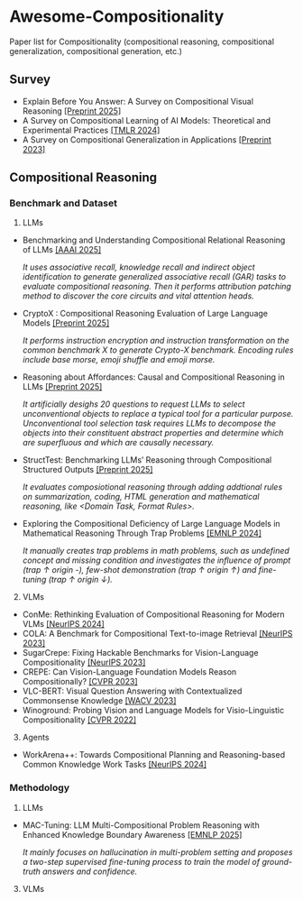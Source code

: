 # Awesome-Compositionality
Paper list for Compositionality (compositional reasoning, compositional generalization, compositional generation, etc.)

## Survey
- Explain Before You Answer: A Survey on Compositional Visual Reasoning [[Preprint 2025]](https://arxiv.org/abs/2508.17298)
- A Survey on Compositional Learning of AI Models: Theoretical and Experimental Practices [[TMLR 2024]](https://arxiv.org/abs/2406.08787)
- A Survey on Compositional Generalization in Applications [[Preprint 2023]](https://arxiv.org/abs/2302.01067)

## Compositional Reasoning
### Benchmark and Dataset
1. LLMs
- Benchmarking and Understanding Compositional Relational Reasoning of LLMs [[AAAI 2025]](https://ojs.aaai.org/index.php/AAAI/article/view/34170)

  *It uses associative recall, knowledge recall and indirect object identification to generate generalized associative recall (GAR) tasks to evaluate compositional reasoning. Then it performs attribution patching method to discover the core circuits and vital attention heads.*

- CryptoX : Compositional Reasoning Evaluation of Large Language Models [[Preprint 2025]](https://arxiv.org/abs/2502.07813)

  *It performs instruction encryption and instruction transformation on the common benchmark X to generate Crypto-X benchmark. Encoding rules include base morse, emoji shuffle and emoji morse.*

- Reasoning about Affordances: Causal and Compositional Reasoning in LLMs [[Preprint 2025]](https://arxiv.org/abs/2502.16606)

  *It artificially desighs 20 questions to request LLMs to select unconventional objects to replace a typical tool for a particular purpose. Unconventional tool selection task requires LLMs to decompose the objects into their constituent abstract properties and determine which are superfluous and which are causally necessary.*

- StructTest: Benchmarking LLMs’ Reasoning through Compositional Structured Outputs [[Preprint 2025]](https://arxiv.org/abs/2412.18011)

  *It evaluates composiotional reasoning through adding addtional rules on summarization, coding, HTML generation and mathematical reasoning, like <Domain Task, Format Rules>.*

- Exploring the Compositional Deficiency of Large Language Models in Mathematical Reasoning Through Trap Problems [[EMNLP 2024]](https://aclanthology.org/2024.emnlp-main.915/)

  *It manually creates trap problems in math problems, such as undefined concept and missing condition and investigates the influence of prompt (trap ↑ origin -), few-shot demonstration (trap ↑ origin ↑) and fine-tuning (trap ↑ origin ↓).*

2. VLMs
- ConMe: Rethinking Evaluation of Compositional Reasoning for Modern VLMs [[NeurIPS 2024]](https://proceedings.neurips.cc/paper_files/paper/2024/hash/28aad3b3b315d86910d7f4ee2867dfa4-Abstract-Datasets_and_Benchmarks_Track.html)
- COLA: A Benchmark for Compositional Text-to-image Retrieval [[NeurIPS 2023]](https://proceedings.neurips.cc/paper_files/paper/2023/hash/917cd410aa55b61594fa2a6f6e5a9e94-Abstract-Datasets_and_Benchmarks.html)
- SugarCrepe: Fixing Hackable Benchmarks for Vision-Language Compositionality [[NeurIPS 2023]](https://proceedings.neurips.cc/paper_files/paper/2023/hash/63461de0b4cb760fc498e85b18a7fe81-Abstract-Datasets_and_Benchmarks.html)
- CREPE: Can Vision-Language Foundation Models Reason Compositionally? [[CVPR 2023]](https://openaccess.thecvf.com/content/CVPR2023/html/Ma_CREPE_Can_Vision-Language_Foundation_Models_Reason_Compositionally_CVPR_2023_paper.html)
- VLC-BERT: Visual Question Answering with Contextualized Commonsense Knowledge [[WACV 2023]](https://openaccess.thecvf.com/content/WACV2023/html/Ravi_VLC-BERT_Visual_Question_Answering_With_Contextualized_Commonsense_Knowledge_WACV_2023_paper.html)
- Winoground: Probing Vision and Language Models for Visio-Linguistic Compositionality [[CVPR 2022]](https://openaccess.thecvf.com/content/CVPR2022/html/Thrush_Winoground_Probing_Vision_and_Language_Models_for_Visio-Linguistic_Compositionality_CVPR_2022_paper)

3. Agents
- WorkArena++: Towards Compositional Planning and Reasoning-based Common Knowledge Work Tasks [[NeurIPS 2024]](https://proceedings.neurips.cc/paper_files/paper/2024/hash/0b82662b6c32e887bb252a74d8cb2d5e-Abstract-Datasets_and_Benchmarks_Track.html)

### Methodology

1. LLMs
- MAC-Tuning: LLM Multi-Compositional Problem Reasoning with Enhanced Knowledge Boundary Awareness [[EMNLP 2025]](https://arxiv.org/abs/2504.21773)

  *It mainly focuses on hallucination in multi-problem setting and proposes a two-step supervised fine-tuning process to train the model of ground-truth answers and confidence.*

  

3. VLMs
